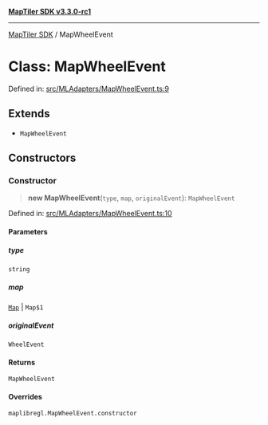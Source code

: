 [**MapTiler SDK v3.3.0-rc1**](../README.md)

***

[MapTiler SDK](../README.md) / MapWheelEvent

# Class: MapWheelEvent

Defined in: [src/MLAdapters/MapWheelEvent.ts:9](https://github.com/maptiler/maptiler-sdk-js/blob/d9cb958ebf063ecde2f6f583eb172e5a83460e6a/src/MLAdapters/MapWheelEvent.ts#L9)

## Extends

- `MapWheelEvent`

## Constructors

### Constructor

> **new MapWheelEvent**(`type`, `map`, `originalEvent`): `MapWheelEvent`

Defined in: [src/MLAdapters/MapWheelEvent.ts:10](https://github.com/maptiler/maptiler-sdk-js/blob/d9cb958ebf063ecde2f6f583eb172e5a83460e6a/src/MLAdapters/MapWheelEvent.ts#L10)

#### Parameters

##### type

`string`

##### map

[`Map`](Map.md) | `Map$1`

##### originalEvent

`WheelEvent`

#### Returns

`MapWheelEvent`

#### Overrides

`maplibregl.MapWheelEvent.constructor`
